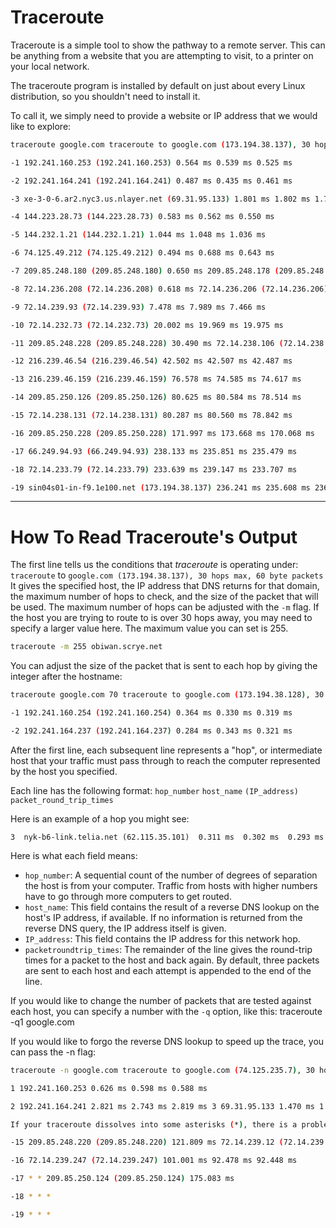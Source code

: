 # Traceroute

Traceroute is a simple tool to show the pathway to a remote server. This can be anything from a website that you are attempting to visit, to a printer on your local network.

The traceroute program is installed by default on just about every Linux distribution, so you shouldn't need to install it.

To call it, we simply need to provide a website or IP address that we would like to explore:
```bash 
traceroute google.com traceroute to google.com (173.194.38.137), 30 hops max, 60 byte packets

-1 192.241.160.253 (192.241.160.253) 0.564 ms 0.539 ms 0.525 ms

-2 192.241.164.241 (192.241.164.241) 0.487 ms 0.435 ms 0.461 ms

-3 xe-3-0-6.ar2.nyc3.us.nlayer.net (69.31.95.133) 1.801 ms 1.802 ms 1.762 ms

-4 144.223.28.73 (144.223.28.73) 0.583 ms 0.562 ms 0.550 ms

-5 144.232.1.21 (144.232.1.21) 1.044 ms 1.048 ms 1.036 ms

-6 74.125.49.212 (74.125.49.212) 0.494 ms 0.688 ms 0.643 ms

-7 209.85.248.180 (209.85.248.180) 0.650 ms 209.85.248.178 (209.85.248.178) 0.621 ms 0.625 ms

-8 72.14.236.208 (72.14.236.208) 0.618 ms 72.14.236.206 (72.14.236.206) 0.898 ms 72.14.236.208 (72.14.236.208) 0.872 ms

-9 72.14.239.93 (72.14.239.93) 7.478 ms 7.989 ms 7.466 ms

-10 72.14.232.73 (72.14.232.73) 20.002 ms 19.969 ms 19.975 ms

-11 209.85.248.228 (209.85.248.228) 30.490 ms 72.14.238.106 (72.14.238.106) 34.463 ms 209.85.248.228 (209.85.248.228) 30.707 ms

-12 216.239.46.54 (216.239.46.54) 42.502 ms 42.507 ms 42.487 ms

-13 216.239.46.159 (216.239.46.159) 76.578 ms 74.585 ms 74.617 ms

-14 209.85.250.126 (209.85.250.126) 80.625 ms 80.584 ms 78.514 ms

-15 72.14.238.131 (72.14.238.131) 80.287 ms 80.560 ms 78.842 ms

-16 209.85.250.228 (209.85.250.228) 171.997 ms 173.668 ms 170.068 ms

-17 66.249.94.93 (66.249.94.93) 238.133 ms 235.851 ms 235.479 ms

-18 72.14.233.79 (72.14.233.79) 233.639 ms 239.147 ms 233.707 ms

-19 sin04s01-in-f9.1e100.net (173.194.38.137) 236.241 ms 235.608 ms 236.843 ms
```

---

# How To Read Traceroute's Output

The first line tells us the conditions that _traceroute_ is operating under:
```traceroute``` to ```google.com (173.194.38.137), 30 hops max, 60 byte packets```
It gives the specified host, the IP address that DNS returns for that domain, the maximum number of hops to check, and the size of the packet that will be used.
The maximum number of hops can be adjusted with the ```-m``` flag. If the host you are trying to route to is over 30 hops away, you may need to specify a larger value here. The maximum value you can set is 255.

```bash 
traceroute -m 255 obiwan.scrye.net
```

You can adjust the size of the packet that is sent to each hop by giving the integer after the hostname:
```bash 
traceroute google.com 70 traceroute to google.com (173.194.38.128), 30 hops max, 70 byte packets

-1 192.241.160.254 (192.241.160.254) 0.364 ms 0.330 ms 0.319 ms

-2 192.241.164.237 (192.241.164.237) 0.284 ms 0.343 ms 0.321 ms
```

After the first line, each subsequent line represents a "hop", or intermediate host that your traffic must pass through to reach the computer represented by the host you specified.

Each line has the following format:
```hop_number```   ```host_name```   ```(IP_address)```  ```packet_round_trip_times```

Here is an example of a hop you might see:

```3  nyk-b6-link.telia.net (62.115.35.101)  0.311 ms  0.302 ms  0.293 ms```

Here is what each field means:
- ```hop_number```: A sequential count of the number of degrees of separation the host is from your computer. Traffic from hosts with higher numbers have to go through more computers to get routed.
- ```host_name```: This field contains the result of a reverse DNS lookup on the host's IP address, if available. If no information is returned from the reverse DNS query, the IP address itself is given.
- ```IP_address```: This field contains the IP address for this network hop.
- ```packetroundtrip_times```: The remainder of the line gives the round-trip times for a packet to the host and back again. By default, three packets are sent to each host and each attempt is appended to the end of the line.

If you would like to change the number of packets that are tested against each host, you can specify a number with the ```-q``` option, like this:
traceroute -q1 google.com

If you would like to forgo the reverse DNS lookup to speed up the trace, you can pass the -n flag:

```bash 
traceroute -n google.com traceroute to google.com (74.125.235.7), 30 hops max, 60 byte packets

1 192.241.160.253 0.626 ms 0.598 ms 0.588 ms

2 192.241.164.241 2.821 ms 2.743 ms 2.819 ms 3 69.31.95.133 1.470 ms 1.473 ms 1.525 ms

If your traceroute dissolves into some asterisks (*), there is a problem with the route to the host.

-15 209.85.248.220 (209.85.248.220) 121.809 ms 72.14.239.12 (72.14.239.12) 76.941 ms 209.85.248.220 (209.85.248.220) 78.946 ms

-16 72.14.239.247 (72.14.239.247) 101.001 ms 92.478 ms 92.448 ms

-17 * * 209.85.250.124 (209.85.250.124) 175.083 ms

-18 * * *

-19 * * *
```